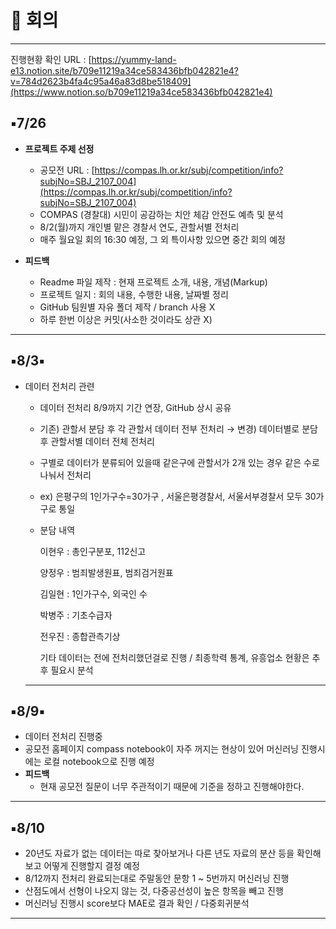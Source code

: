 # 📌 회의

---

진행현황 확인 URL :  [https://yummy-land-e13.notion.site/b709e11219a34ce583436bfb042821e4?v=784d2623b4fa4c95a46a83d8be518409](https://www.notion.so/b709e11219a34ce583436bfb042821e4)

## ▪️7/26

- **프로젝트 주제 선정**
    - 공모전 URL : [https://compas.lh.or.kr/subj/competition/info?subjNo=SBJ_2107_004](https://compas.lh.or.kr/subj/competition/info?subjNo=SBJ_2107_004)
    - COMPAS (경찰대) 시민이 공감하는 치안 체감 안전도 예측 및 분석
    - 8/2(월)까지 개인별 맡은 경찰서 연도, 관할서별 전처리
    - 매주 월요일 회의 16:30 예정, 그 외 특이사항 있으면 중간 회의 예정

- **피드백**
    - Readme 파일 제작 : 현재 프로젝트 소개, 내용, 개념(Markup)
    - 프로젝트 일지 : 회의 내용, 수행한 내용, 날짜별 정리
    - GitHub 팀원별 자유 폴더 제작 / branch 사용 X
    - 하루 한번 이상은 커밋(사소한 것이라도 상관 X)

---

## ▪️8/3▪️

- 데이터 전처리 관련
    - 데이터 전처리 8/9까지 기간 연장, GitHub 상시 공유
    - 기존) 관할서 분담 후 각 관할서 데이터 전부 전처리  → 변경) 데이터별로 분담 후 관할서별 데이터 전체 전처리
    - 구별로 데이터가 분류되어 있을때 같은구에 관할서가 2개 있는 경우 같은 수로 나눠서 전처리
    - ex) 은평구의 1인가구수=30가구 , 서울은평경찰서, 서울서부경찰서 모두 30가구로 통일
    - 분담 내역

        이현우 : 총인구분포, 112신고 

        양정우 : 범죄발생원표, 범죄검거원표

        김일현 : 1인가구수, 외국인 수

        박병주 : 기초수급자 

        전우진 : 종합관측기상 

        기타 데이터는 전에 전처리했던걸로 진행 / 최종학력 통계, 유흥업소 현황은 추후 필요시 분석

    ---

## ▪️8/9▪️

- 데이터 전처리 진행중
- 공모전 홈페이지 compass notebook이 자주 꺼지는 현상이 있어 머신러닝 진행시에는 로컬 notebook으로 진행 예정
- **피드백**
    - 현재 공모전 질문이 너무 주관적이기 때문에 기준을 정하고 진행해야한다.

---

## ▪️8/10

- 20년도 자료가 없는 데이터는 따로 찾아보거나 다른 년도 자료의 분산 등을 확인해보고 어떻게 진행할지 결정 예정
- 8/12까지 전처리 완료되는대로 주말동안 문항 1 ~ 5번까지 머신러닝 진행
- 산점도에서 선형이 나오지 않는 것, 다중공선성이 높은 항목을 빼고 진행
- 머신러닝 진행시 score보다 MAE로 결과 확인 / 다중회귀분석

---